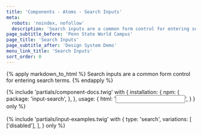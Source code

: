 ```yaml
---
title: 'Components - Atoms - Search Inputs'
meta:
  robots: 'noindex, nofollow'
  description: 'Search inputs are a common form control for entering search terms.'
page_subtitle_before: 'Penn State World Campus'
page_title: 'Search Inputs'
page_subtitle_after: 'Design System Demo'
menu_link_title: 'Search Inputs'
sort_order: 0
---
```

{% apply markdown_to_html %}
Search inputs are a common form control for entering search terms.
{% endapply %}

{% include 'partials/component-docs.twig' with {
  installation: {
    npm: {
      package: 'input-search',
    },
  },
  usage: {
    html: '<input type="search">',
  }
} only %}
<br>
<br>
{% include 'partials/input-examples.twig' with {
  type: 'search',
  variations: [
    ['disabled'],
  ],
} only %}